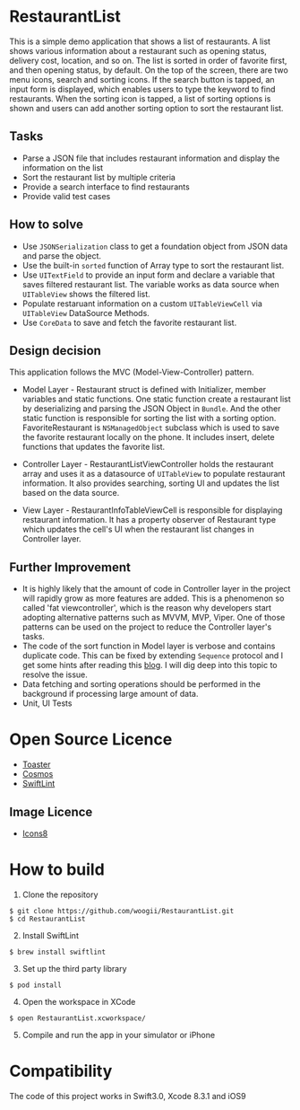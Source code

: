 # RestaurantList

This is a simple demo application that shows a list of restaurants. A list shows various information about a restaurant such as opening status, delivery cost, location, and so on. The list is sorted in order of favorite first, and then opening status, by default. On the top of the screen, there are two menu icons, search and sorting icons. If the search button is tapped, an input form is displayed, which enables users to type the keyword to find restaurants. When the sorting icon is tapped, a list of sorting options is shown and users can add another sorting option to sort the restaurant list.

## Tasks
* Parse a JSON file that includes restaurant information and display the information on the list
* Sort the restaurant list by multiple criteria
* Provide a search interface to find restaurants
* Provide valid test cases 

## How to solve 

* Use `JSONSerialization` class to get a foundation object from JSON data and parse the object.
* Use the built-in `sorted` function of Array type to sort the restaurant list.
* Use `UITextField` to provide an input form and declare a variable that saves filtered restaurant list. The variable works as data source when `UITableView` shows the filtered list.
* Populate restaruant information on a custom `UITableViewCell` via `UITableView` DataSource Methods. 
* Use `CoreData` to save and fetch the favorite restaurant list.


## Design decision 

This application follows the MVC (Model-View-Controller) pattern. 

* Model Layer - Restaurant struct is defined with Initializer, member variables and static functions. One static function create a restaurant list by deserializing and parsing the JSON Object in `Bundle`. And the other static function is responsible for sorting the list with a sorting option.
FavoriteRestaurant is `NSManagedObject` subclass which is used to save the favorite restaurant locally on the phone. It includes insert, delete functions that updates the favorite list.
  
* Controller Layer - RestaurantListViewController holds the restaurant array and uses it as a datasource of `UITableView` to populate restaurant information. It also provides searching, sorting UI and updates the list based on the data source.
* View Layer - RestaurantInfoTableViewCell is responsible for displaying restaurant information. It has a property observer of Restaurant type which updates the cell's UI when the restaurant list changes in Controller layer.

## Further Improvement 

* It is highly likely that the amount of code in Controller layer in the project will rapidly grow as more features are added. This is a phenomenon so called 'fat viewcontroller', which is the reason why developers start adopting alternative patterns such as MVVM, MVP, Viper. One of those patterns can be used on the project to reduce the Controller layer's tasks. 
* The code of the sort function in Model layer is verbose and contains duplicate code. This can be fixed by extending `Sequence` protocol and I get some hints after reading this [blog](http://master-method.com/index.php/2016/11/23/sort-a-sequence-i-e-arrays-of-objects-by-multiple-properties-in-swift-3/). I will dig deep into this topic to resolve the issue.
* Data fetching and sorting operations should be performed in the background if processing large amount of data.
* Unit, UI Tests
# Open Source Licence

*  [Toaster](https://github.com/devxoul/Toaster)
*  [Cosmos](https://github.com/evgenyneu/Cosmos)
*  [SwiftLint](https://github.com/realm/SwiftLint)

## Image Licence 

* [Icons8](https://icons8.com/) 

# How to build 

1) Clone the repository 

```
$ git clone https://github.com/woogii/RestaurantList.git
$ cd RestaurantList
```
2) Install SwiftLint

```
$ brew install swiftlint
```
3) Set up the third party library 

```
$ pod install
```

4) Open the workspace in XCode 

```
$ open RestaurantList.xcworkspace/
```

5) Compile and run the app in your simulator or iPhone 

# Compatibility 
The code of this project works in Swift3.0, Xcode 8.3.1 and iOS9 
